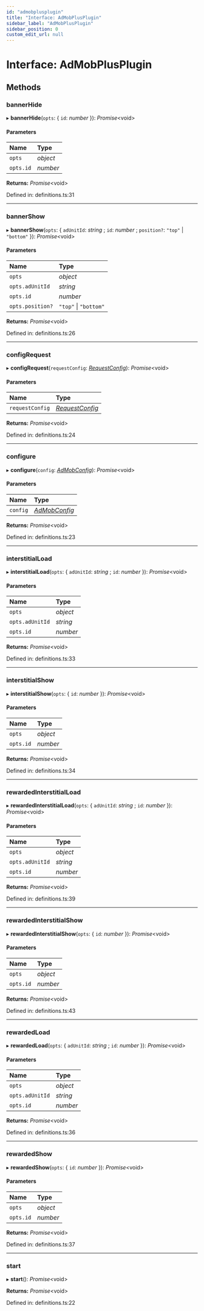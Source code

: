 ```yaml
---
id: "admobplusplugin"
title: "Interface: AdMobPlusPlugin"
sidebar_label: "AdMobPlusPlugin"
sidebar_position: 0
custom_edit_url: null
---
```


# Interface: AdMobPlusPlugin

## Methods

### bannerHide

▸ **bannerHide**(`opts`: { `id`: *number*  }): *Promise*<void\>

#### Parameters

| Name | Type |
| :------ | :------ |
| `opts` | *object* |
| `opts.id` | *number* |

**Returns:** *Promise*<void\>

Defined in: definitions.ts:31

___

### bannerShow

▸ **bannerShow**(`opts`: { `adUnitId`: *string* ; `id`: *number* ; `position?`: ``"top"`` \| ``"bottom"``  }): *Promise*<void\>

#### Parameters

| Name | Type |
| :------ | :------ |
| `opts` | *object* |
| `opts.adUnitId` | *string* |
| `opts.id` | *number* |
| `opts.position?` | ``"top"`` \| ``"bottom"`` |

**Returns:** *Promise*<void\>

Defined in: definitions.ts:26

___

### configRequest

▸ **configRequest**(`requestConfig`: [*RequestConfig*](../index.md#requestconfig)): *Promise*<void\>

#### Parameters

| Name | Type |
| :------ | :------ |
| `requestConfig` | [*RequestConfig*](../index.md#requestconfig) |

**Returns:** *Promise*<void\>

Defined in: definitions.ts:24

___

### configure

▸ **configure**(`config`: [*AdMobConfig*](../index.md#admobconfig)): *Promise*<void\>

#### Parameters

| Name | Type |
| :------ | :------ |
| `config` | [*AdMobConfig*](../index.md#admobconfig) |

**Returns:** *Promise*<void\>

Defined in: definitions.ts:23

___

### interstitialLoad

▸ **interstitialLoad**(`opts`: { `adUnitId`: *string* ; `id`: *number*  }): *Promise*<void\>

#### Parameters

| Name | Type |
| :------ | :------ |
| `opts` | *object* |
| `opts.adUnitId` | *string* |
| `opts.id` | *number* |

**Returns:** *Promise*<void\>

Defined in: definitions.ts:33

___

### interstitialShow

▸ **interstitialShow**(`opts`: { `id`: *number*  }): *Promise*<void\>

#### Parameters

| Name | Type |
| :------ | :------ |
| `opts` | *object* |
| `opts.id` | *number* |

**Returns:** *Promise*<void\>

Defined in: definitions.ts:34

___

### rewardedInterstitialLoad

▸ **rewardedInterstitialLoad**(`opts`: { `adUnitId`: *string* ; `id`: *number*  }): *Promise*<void\>

#### Parameters

| Name | Type |
| :------ | :------ |
| `opts` | *object* |
| `opts.adUnitId` | *string* |
| `opts.id` | *number* |

**Returns:** *Promise*<void\>

Defined in: definitions.ts:39

___

### rewardedInterstitialShow

▸ **rewardedInterstitialShow**(`opts`: { `id`: *number*  }): *Promise*<void\>

#### Parameters

| Name | Type |
| :------ | :------ |
| `opts` | *object* |
| `opts.id` | *number* |

**Returns:** *Promise*<void\>

Defined in: definitions.ts:43

___

### rewardedLoad

▸ **rewardedLoad**(`opts`: { `adUnitId`: *string* ; `id`: *number*  }): *Promise*<void\>

#### Parameters

| Name | Type |
| :------ | :------ |
| `opts` | *object* |
| `opts.adUnitId` | *string* |
| `opts.id` | *number* |

**Returns:** *Promise*<void\>

Defined in: definitions.ts:36

___

### rewardedShow

▸ **rewardedShow**(`opts`: { `id`: *number*  }): *Promise*<void\>

#### Parameters

| Name | Type |
| :------ | :------ |
| `opts` | *object* |
| `opts.id` | *number* |

**Returns:** *Promise*<void\>

Defined in: definitions.ts:37

___

### start

▸ **start**(): *Promise*<void\>

**Returns:** *Promise*<void\>

Defined in: definitions.ts:22
